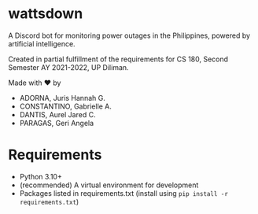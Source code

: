wattsdown
=====

A Discord bot for monitoring power outages in the Philippines, powered by artificial intelligence.

Created in partial fulfillment of the requirements for CS 180, Second Semester AY 2021-2022, UP Diliman.

Made with ❤️ by
- ADORNA, Juris Hannah G.
- CONSTANTINO, Gabrielle A.
- DANTIS, Aurel Jared C.
- PARAGAS, Geri Angela

# Requirements

- Python 3.10+
- (recommended) A virtual environment for development
- Packages listed in requirements.txt (install using `pip install -r requirements.txt`)
